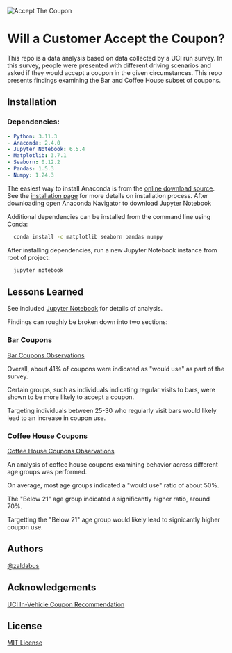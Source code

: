 
![Accept The Coupon](https://www.aisleofshame.com/wp-content/uploads/2022/11/Walmart-Take-Coupons.jpg)


# Will a Customer Accept the Coupon?

This repo is a data analysis based on data collected by a UCI run survey. In this survey, people were presented with different driving scenarios and asked if they would accept a coupon in the given circumstances. This repo presents findings examining the Bar and Coffee House subset of coupons.


## Installation

### Dependencies:
```yml
- Python: 3.11.3
- Anaconda: 2.4.0
- Jupyter Notebook: 6.5.4
- Matplotlib: 3.7.1
- Seaborn: 0.12.2
- Pandas: 1.5.3
- Numpy: 1.24.3
```

The easiest way to install Anaconda is from the [online download source](https://www.anaconda.com/download). See the [installation page](https://docs.anaconda.com/free/anaconda/install/index.html) for more details on installation process. After downloading open Anaconda Navigator to download Jupyter Notebook

Additional dependencies can be installed from the command line using Conda:

```bash
  conda install -c matplotlib seaborn pandas numpy
```

After installing dependencies, run a new Jupyter Notebook instance from root of project:

```bash
  jupyter notebook
```

## Lessons Learned

See included [Jupyter Notebook](./prompt.ipynb) for details of analysis.

Findings can roughly be broken down into two sections:
### Bar Coupons
[Bar Coupons Observations](./prompt.ipynb#bar-coupons-observations)

Overall, about 41% of coupons were indicated as "would use" as part of the survey.

Certain groups, such as individuals indicating regular visits to bars, were shown to be more likely to accept a coupon.

Targeting individuals between 25-30 who regularly visit bars would likely lead to an increase in coupon use.


### Coffee House Coupons
[Coffee House Coupons Observations](./prompt.ipynb#coffee-house-coupons-observations)

An analysis of coffee house coupons examining behavior across different age groups was performed.

On average, most age groups indicated a "would use" ratio of about 50%.

The "Below 21" age group indicated a significantly higher ratio, around 70%.

Targetting the "Below 21" age group would likely lead to signicantly higher coupon use.


## Authors

[@zaldabus](https://github.com/zaldabus)


## Acknowledgements

[UCI In-Vehicle Coupon Recommendation](https://archive.ics.uci.edu/dataset/603/in+vehicle+coupon+recommendation)


## License

[MIT License](https://choosealicense.com/licenses/mit/)

